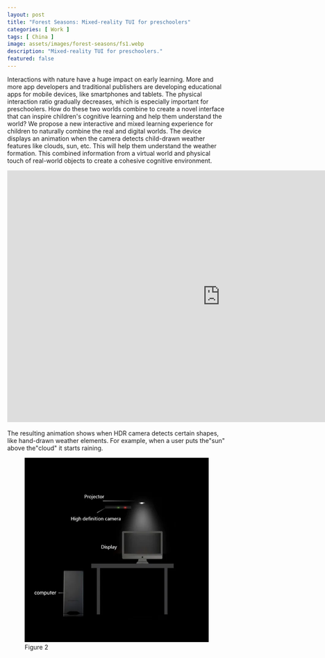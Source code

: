 ```yaml
---
layout: post
title: "Forest Seasons: Mixed-reality TUI for preschoolers"
categories: [ Work ]
tags: [ China ]
image: assets/images/forest-seasons/fs1.webp
description: "Mixed-reality TUI for preschoolers."
featured: false
---
```


Interactions with nature have a huge impact on early learning. More and more app developers and traditional publishers are developing educational apps for mobile devices, like smartphones and tablets. The physical interaction ratio gradually decreases, which is especially important for preschoolers. How do these two worlds combine to create a novel interface that can inspire children's cognitive learning and help them understand the world?  We propose a new interactive and mixed learning experience for children to naturally combine the real and digital worlds. The device displays an animation when the camera detects child-drawn weather features like clouds, sun, etc. This will help them understand the weather formation. This combined information from a virtual world and physical touch of real-world objects to create a cohesive cognitive environment.

<iframe width="980" height="579" src="https://www.youtube.com/embed/7KNqxnv8Fn4" title="Tangible user interface for pre-school children learning" frameborder="0" allow="accelerometer; autoplay; clipboard-write; encrypted-media; gyroscope; picture-in-picture" allowfullscreen></iframe>


The resulting animation shows when  HDR camera detects certain shapes, like hand-drawn weather elements. For example, when a user puts the"sun" above the"cloud" it starts raining.

<figure>
    <img src="../assets/images/forest-seasons/fs2.webp" 
        title='The resulting animation shows when  HDR camera detects certain shapes, like hand-drawn weather elements. For example, when a user puts the"sun" above the"cloud" it starts raining'
        alt='The resulting animation shows when  HDR camera detects certain shapes, like hand-drawn weather elements. For example, when a user puts the"sun" above the"cloud" it starts raining'>
    <figcaption>Figure 2</figcaption>
</figure>